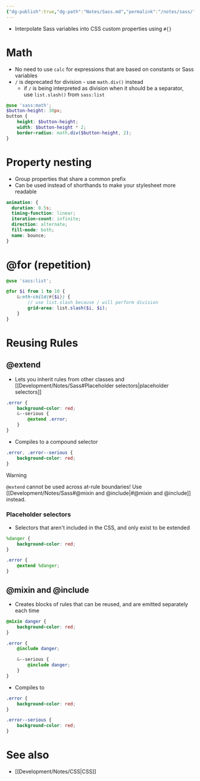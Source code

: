 ```yaml
---
{"dg-publish":true,"dg-path":"Notes/Sass.md","permalink":"/notes/sass/","tags":["language/css"]}
---
```



- Interpolate Sass variables into CSS custom properties using `#{}`

# Math

- No need to use `calc` for expressions that are based on constants or Sass variables
- `/` is deprecated for division - use `math.div()` instead
    - if `/` is being interpreted as division when it should be a separator, use `list.slash()` from `sass:list`

```scss
@use 'sass:math';
$button-height: 30px;
button {
    height: $button-height;
    width: $button-height * 2;
    border-radius: math.div($button-height, 2);
}
```

# Property nesting

- Group properties that share a common prefix
- Can be used instead of shorthands to make your stylesheet more readable

```scss
animation: {
  duration: 0.5s;
  timing-function: linear;
  iteration-count: infinite;
  direction: alternate;
  fill-mode: both;
  name: bounce;
}
```

# @for (repetition)

```scss
@use 'sass:list';

@for $i from 1 to 10 {
    &:nth-child(#{$i}) {
        // use list.slash because / will perform division
        grid-area: list.slash($i, $i);
    }
}
```

# Reusing Rules

## @extend

- Lets you inherit rules from other classes and [[Development/Notes/Sass#Placeholder selectors\|placeholder selectors]]

```scss
.error {
    background-color: red;
    &--serious {
        @extend .error;
    }
}
```

- Compiles to a compound selector

```css
.error, .error--serious {
    background-color: red;
}
```

> [!warning]
> `@extend` cannot be used across at-rule boundaries! Use [[Development/Notes/Sass#@mixin and @include\|#@mixin and @include]] instead.

### Placeholder selectors

- Selectors that aren't included in the CSS, and only exist to be extended

```scss
%danger {
    background-color: red;
}

.error {
    @extend %danger;
}
```

## @mixin and @include

- Creates blocks of rules that can be reused, and are emitted separately each time

```scss
@mixin danger {
    background-color: red;
}

.error {
    @include danger;

    &--serious {
        @include danger;
    }
}
```

- Compiles to

```css
.error {
    background-color: red;
}

.error--serious {
    background-color: red;
}
```

# See also

- [[Development/Notes/CSS\|CSS]]
